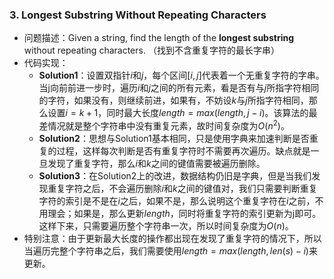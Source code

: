 ### 3. Longest Substring Without Repeating Characters

- 问题描述：Given a string, find the length of the **longest substring** without repeating characters. （找到不含重复字符的最长字串）
- 代码实现：
    - **Solution1**：设置双指针$i$和$j$，每个区间$[i, j]$代表着一个无重复字符的字串。当j向前前进一步时，遍历$i$和$j$之间的所有元素，看是否有与$j$所指字符相同的字符，如果没有，则继续前进，如果有，不妨设$k$与$j$所指字符相同，那么设置$i=k+1$，同时最大长度$length = max(length, j-i)$。该算法的最差情况就是整个字符串中没有重复元素，故时间复杂度为$O(n^2)$。
    - **Solution2**：思想与Solution1基本相同，只是使用字典来加速判断是否重复的过程，这样每次判断是否有重复字符时不需要再次遍历。缺点就是一旦发现了重复字符，那么$i$和$k$之间的键值需要被遍历删除。
    - **Solution3**：在Solution2上的改进，数据结构仍旧是字典，但是当我们发现重复字符之后，不会遍历删除$i$和$k$之间的键值对，我们只需要判断重复字符的索引是不是在$i$之后，如果不是，那么说明这个重复字符在$i$之前，不用理会；如果是，那么更新$length$，同时将重复字符的索引更新为j即可。这样下来，只需要遍历整个字符串一次，所以时间复杂度为$O(n)$。
- 特别注意：由于更新最大长度的操作都出现在发现了重复字符的情况下，所以当遍历完整个字符串之后，我们需要使用$length = max(length, len(s)-i)$来更新。